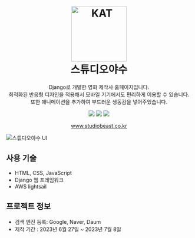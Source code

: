 <h1 align="center">
  <a href="https://www.studiobeast.co.kr"><img src="https://github.com/DoYeon0430/studiobeast/assets/104174838/76d13c61-c3d8-45a9-8c72-c9af19dcd292" alt="KAT" width="150"></a>
  <br>
  스튜디오야수
  <br>
</h1>

<p align="center">
Django로 개발한 영화 제작사 홈페이지입니다.<br>
최적화된 반응형 디자인을 적용해서 모바일 기기에서도 편리하게 이용할 수 있습니다.<br>
또한 애니메이션을 추가하여 부드러운 생동감을 넣어주었습니다.<br>
</p>

<p align="center">
  <img src="https://img.shields.io/badge/css3-1572B6?style=flat-square&logo=css3&logoColor=#1572B6"/>
  <img src="https://img.shields.io/badge/django-092E20?style=flat-square&logo=django&logoColor=#092E20"/>
  <img src="https://img.shields.io/badge/nginx-009639?style=flat-square&logo=nginx&logoColor=##009639"/>
</p>

<p align="center">
  <a href="https://www.studiobeast.co.kr">www.studiobeast.co.kr</a>
</p>

![스튜디오야수 UI](https://github.com/DoYeon0430/studiobeast/assets/104174838/278b3023-6add-48ad-9899-2334279f0e79)

## 사용 기술
- HTML, CSS, JavaScript
- Django 웹 프레임워크
- AWS lightsail

## 프로젝트 정보
- 검색 엔진 등록: Google, Naver, Daum
- 제작 기간 : 2023년 6월 27일 ~ 2023년 7월 8일
